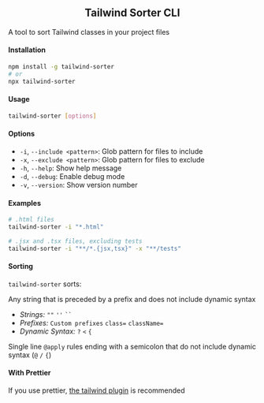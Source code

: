 <div align="center">
<h2>Tailwind Sorter CLI</h2>
</div>

A tool to sort Tailwind classes in your project files

#### Installation

```bash
npm install -g tailwind-sorter
# or
npx tailwind-sorter
```

#### Usage

```bash
tailwind-sorter [options]
```
#### Options

- `-i`, `--include <pattern>`: Glob pattern for files to include
- `-x`, `--exclude <pattern>`: Glob pattern for files to exclude
- `-h`, `--help`: Show help message
- `-d`, `--debug`: Enable debug mode
- `-v`, `--version`: Show version number

#### Examples
```bash
# .html files
tailwind-sorter -i "*.html"

# .jsx and .tsx files, excluding tests
tailwind-sorter -i "**/*.{jsx,tsx}" -x "**/tests"
```

#### Sorting

`tailwind-sorter` sorts:

Any string that is preceded by a prefix and does not include dynamic syntax
   
  - *Strings:* `""` `''` ` `` `
  - *Prefixes:* `Custom prefixes` `class=`  `className=`
  - *Dynamic Syntax:* `?` `<` `{`

Single line `@apply` rules ending with a semicolon that do not include dynamic syntax (`@` `/` `{`)


#### With Prettier

If you use prettier, [the tailwind plugin](https://tailwindcss.com/blog/automatic-class-sorting-with-prettier) is recommended
